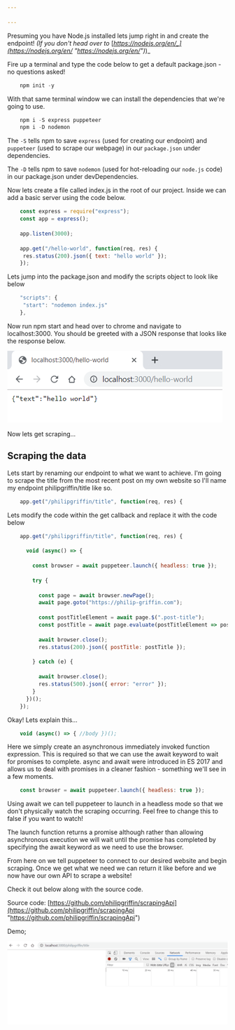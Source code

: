 ```yaml
---

---
```

Presuming you have Node.js installed lets jump right in and create the endpoint! _(If you don't head over to_ [_https://nodejs.org/en/_](https://nodejs.org/en/ "https://nodejs.org/en/")_)_

Fire up a terminal and type the code below to get a default package.json - no questions asked!

```javascript
    npm init -y
```

With that same terminal window we can install the dependencies that we're going to use.

```javascript
    npm i -S express puppeteer
    npm i -D nodemon
```

The `-S` tells npm to save `express` (used for creating our endpoint) and `puppeteer` (used to scrape our webpage) in our `package.json` under dependencies.

The `-D` tells npm to save `nodemon` (used for hot-reloading our `node.js` code) in our package.json under devDependencies.

Now lets create a file called index.js in the root of our project.
Inside we can add a basic server using the code below.

```javascript
    const express = require("express");
    const app = express();
    
    app.listen(3000);
    
    app.get("/hello-world", function(req, res) {
     res.status(200).json({ text: "hello world" });
    });
```

Lets jump into the package.json and modify the scripts object to look like below

```javascript
    "scripts": {
     "start": "nodemon index.js"
    },
```

Now run npm start and head over to chrome and navigate to localhost:3000. You should be greeted with a JSON response that looks like the response below.

![](/uploads/json-hello-world.png)

Now lets get scraping...

## Scraping the data

Lets start by renaming our endpoint to what we want to achieve. I'm going to scrape the title from the most recent post on my own website so I'll name my endpoint philipgriffin/title like so.

```javascript
    app.get("/philipgriffin/title", function(req, res) {
```

Lets modify the code within the get callback and replace it with the code below

```javascript
    app.get("/philipgriffin/title", function(req, res) {
      
      void (async() => {
        
        const browser = await puppeteer.launch({ headless: true });
        
        try {
        
          const page = await browser.newPage();
          await page.goto("https://philip-griffin.com");
          
          const postTitleElement = await page.$(".post-title");
          const postTitle = await page.evaluate(postTitleElement => postTitleElement.textContent.trim(), postTitleElement);
          
          await browser.close();
          res.status(200).json({ postTitle: postTitle });
          
        } catch (e) {
        
          await browser.close();
          res.status(500).json({ error: "error" });
        }
      })();
    });
```

Okay! Lets explain this...

```javascript
    void (async() => { //body })();
```

Here we simply create an asynchronous immediately invoked function expression. This is required so that we can use the await keyword to wait for promises to complete. async and await were introduced in ES 2017 and allows us to deal with promises in a cleaner fashion - something we'll see in a few moments.

```javascript
    const browser = await puppeteer.launch({ headless: true });
```

Using await we can tell puppeteer to launch in a headless mode so that we don't physically watch the scraping occurring. Feel free to change this to false if you want to watch!

The launch function returns a promise although rather than allowing asynchronous execution we will wait until the promise has completed by specifying the await keyword as we need to use the browser.

From here on we tell puppeteer to connect to our desired website and begin scraping. Once we get what we need we can return it like before and we now have our own API to scrape a website!

Check it out below along with the source code.

Source code: [https://github.com/philipgriffin/scrapingApi](https://github.com/philipgriffin/scrapingApi "https://github.com/philipgriffin/scrapingApi")

Demo;

![](/uploads/scraping.gif)